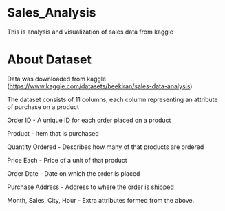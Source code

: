 # Sales_Analysis
This is analysis and visualization of sales data from kaggle
# About Dataset
Data was downloaded from kaggle (https://www.kaggle.com/datasets/beekiran/sales-data-analysis)
<p>The dataset consists of 11 columns, each column representing an attribute of purchase on a product </p>
Order ID - A unique ID for each order placed on a product</p>
Product - Item that is purchased</p>
Quantity Ordered - Describes how many of that products are ordered</p>
Price Each - Price of a unit of that product</p>
Order Date - Date on which the order is placed</p>
Purchase Address - Address to where the order is shipped</p>
Month, Sales, City, Hour - Extra attributes formed from the above.</p>
